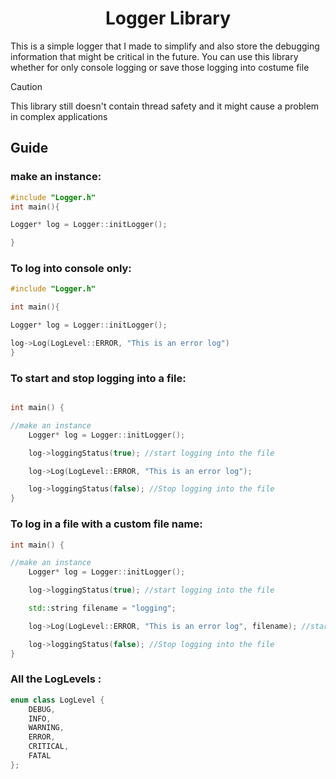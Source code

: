<h1 align="center"> Logger Library </h1>

This is a simple logger that I made to simplify and also store the debugging information that might be critical in the future.
You can use this library whether for only console logging or save those logging into costume file


> [!CAUTION]
> This library still doesn't contain thread safety and it might cause a problem in complex applications


<h2>Guide</h2>

 <h3> make an instance: </h3>
   
```CPP
#include "Logger.h"
int main(){

Logger* log = Logger::initLogger();

}
```

<h3>To log into console only: </h3> 

```CPP
#include "Logger.h"

int main(){

Logger* log = Logger::initLogger();

log->Log(LogLevel::ERROR, "This is an error log") 
}
```
<h3>To start and stop logging into a file: </h3>

```CPP

int main() {

//make an instance
	Logger* log = Logger::initLogger();

	log->loggingStatus(true); //start logging into the file

	log->Log(LogLevel::ERROR, "This is an error log");

	log->loggingStatus(false); //Stop logging into the file
}
```
<h3>To log in a file with a custom file name:</h3>

```CPP
int main() {

//make an instance
	Logger* log = Logger::initLogger();

	log->loggingStatus(true); //start logging into the file

	std::string filename = "logging";

	log->Log(LogLevel::ERROR, "This is an error log", filename); //start logging into logging.log

	log->loggingStatus(false); //Stop logging into the file
}
```


<h3>All the LogLevels : </h3>

```CPP
enum class LogLevel {
	DEBUG,
	INFO,
	WARNING,
	ERROR,
	CRITICAL,
	FATAL
};
```
